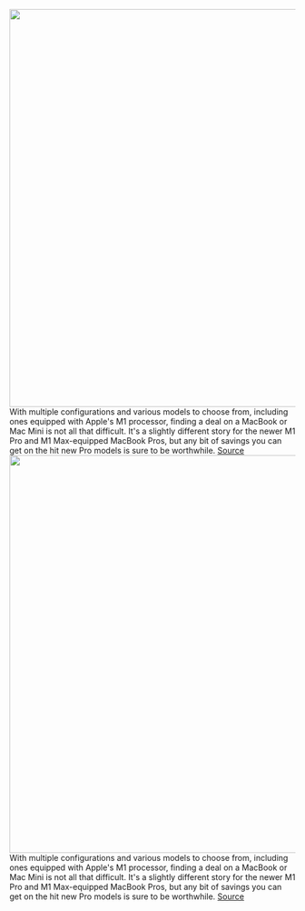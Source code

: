 <img src='https://cdn.vox-cdn.com/thumbor/sDcGV31ySLpQEmOZbUBc9ewaWTs=/0x0:2040x1358/1200x800/filters:focal(857x516:1183x842)/cdn.vox-cdn.com/uploads/chorus_image/image/69195508/vpavic_4291_20201113_0337_Edit.0.jpg' width='700px' /><br/>
With multiple configurations and various models to choose from, including ones equipped with Apple's M1 processor, finding a deal on a MacBook or Mac Mini is not all that difficult. It's a slightly different story for the newer M1 Pro and M1 Max-equipped MacBook Pros, but any bit of savings you can get on the hit new Pro models is sure to be worthwhile.
<a href='https://www.theverge.com/22399419/apple-macbook-air-pro-mac-mini-imac-deals'> Source <a/><img src='https://cdn.vox-cdn.com/thumbor/sDcGV31ySLpQEmOZbUBc9ewaWTs=/0x0:2040x1358/1200x800/filters:focal(857x516:1183x842)/cdn.vox-cdn.com/uploads/chorus_image/image/69195508/vpavic_4291_20201113_0337_Edit.0.jpg' width='700px' /><br/>
With multiple configurations and various models to choose from, including ones equipped with Apple's M1 processor, finding a deal on a MacBook or Mac Mini is not all that difficult. It's a slightly different story for the newer M1 Pro and M1 Max-equipped MacBook Pros, but any bit of savings you can get on the hit new Pro models is sure to be worthwhile.
<a href='https://www.theverge.com/22399419/apple-macbook-air-pro-mac-mini-imac-deals'> Source <a/>
